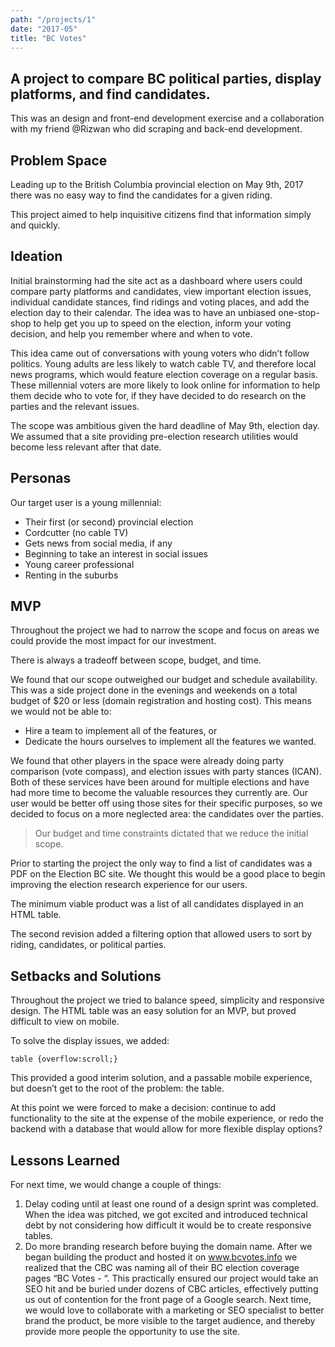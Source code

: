```yaml
---
path: "/projects/1"
date: "2017-05"
title: "BC Votes"
---
```


## A project to compare BC political parties, display platforms, and find candidates.

This was an design and front-end development exercise and a collaboration with my friend @Rizwan who did scraping and back-end development.

## Problem Space

Leading up to the British Columbia provincial election on May 9th, 2017 there was no easy way to find the candidates for a given riding.

This project aimed to help inquisitive citizens find that information simply and quickly.

## Ideation

Initial brainstorming had the site act as a dashboard where users could compare party platforms and candidates, view important election issues, individual candidate stances, find ridings and voting places, and add the election day to their calendar. The idea was to have an unbiased one-stop-shop to help get you up to speed on the election, inform your voting decision, and help you remember where and when to vote.

This idea came out of conversations with young voters who didn’t follow politics. Young adults are less likely to watch cable TV, and therefore local news programs, which would feature election coverage on a regular basis. These millennial voters are more likely to look online for information to help them decide who to vote for, if they have decided to do research on the parties and the relevant issues.

The scope was ambitious given the hard deadline of May 9th, election day. We assumed that a site providing pre-election research utilities would become less relevant after that date.

## Personas

Our target user is a young millennial:

* Their first (or second) provincial election
* Cordcutter (no cable TV)
* Gets news from social media, if any
* Beginning to take an interest in social issues
* Young career professional
* Renting in the suburbs

## MVP

Throughout the project we had to narrow the scope and focus on areas we could provide the most impact for our investment.

There is always a tradeoff between scope, budget, and time.

We found that our scope outweighed our budget and schedule availability. This was a side project done in the evenings and weekends on a total budget of $20 or less (domain registration and hosting cost). This means we would not be able to:

* Hire a team to implement all of the features, or
* Dedicate the hours ourselves to implement all the features we wanted.

We found that other players in the space were already doing party comparison (vote compass), and election issues with party stances (ICAN). Both of these services have been around for multiple elections and have had more time to become the valuable resources they currently are. Our user would be better off using those sites for their specific purposes, so we decided to focus on a more neglected area: the candidates over the parties.

> Our budget and time constraints dictated that we reduce the initial scope.

Prior to starting the project the only way to find a list of candidates was a PDF on the Election BC site. We thought this would be a good place to begin improving the election research experience for our users.

The minimum viable product was a list of all candidates displayed in an HTML table.

The second revision added a filtering option that allowed users to sort by riding, candidates, or political parties.

## Setbacks and Solutions

Throughout the project we tried to balance speed, simplicity and responsive design. The HTML table was an easy solution for an MVP, but proved difficult to view on mobile.

To solve the display issues, we added:

```
table {overflow:scroll;}
```

This provided a good interim solution, and a passable mobile experience, but doesn’t get to the root of the problem: the table.

At this point we were forced to make a decision: continue to add functionality to the site at the expense of the mobile experience, or redo the backend with a database that would allow for more flexible display options?

## Lessons Learned

For next time, we would change a couple of things:

1.  Delay coding until at least one round of a design sprint was completed. When the idea was pitched, we got excited and introduced technical debt by not considering how difficult it would be to create responsive tables.
2.  Do more branding research before buying the domain name. After we began building the product and hosted it on www.bcvotes.info we realized that the CBC was naming all of their BC election coverage pages “BC Votes - “. This practically ensured our project would take an SEO hit and be buried under dozens of CBC articles, effectively putting us out of contention for the front page of a Google search. Next time, we would love to collaborate with a marketing or SEO specialist to better brand the product, be more visible to the target audience, and thereby provide more people the opportunity to use the site.
